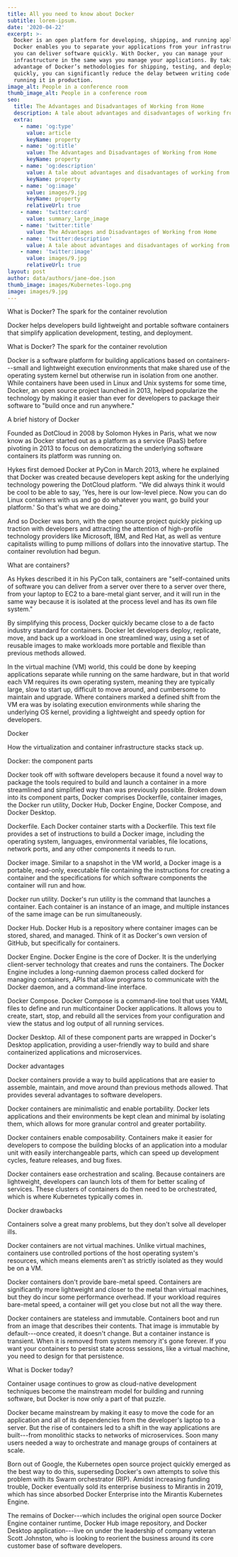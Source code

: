 ```yaml
---
title: All you need to know about Docker
subtitle: lorem-ipsum.
date: '2020-04-22'
excerpt: >-
  Docker is an open platform for developing, shipping, and running applications.
  Docker enables you to separate your applications from your infrastructure so
  you can deliver software quickly. With Docker, you can manage your
  infrastructure in the same ways you manage your applications. By taking
  advantage of Docker’s methodologies for shipping, testing, and deploying code
  quickly, you can significantly reduce the delay between writing code and
  running it in production.
image_alt: People in a conference room
thumb_image_alt: People in a conference room
seo:
  title: The Advantages and Disadvantages of Working from Home
  description: A tale about advantages and disadvantages of working from home
  extra:
    - name: 'og:type'
      value: article
      keyName: property
    - name: 'og:title'
      value: The Advantages and Disadvantages of Working from Home
      keyName: property
    - name: 'og:description'
      value: A tale about advantages and disadvantages of working from home
      keyName: property
    - name: 'og:image'
      value: images/9.jpg
      keyName: property
      relativeUrl: true
    - name: 'twitter:card'
      value: summary_large_image
    - name: 'twitter:title'
      value: The Advantages and Disadvantages of Working from Home
    - name: 'twitter:description'
      value: A tale about advantages and disadvantages of working from home
    - name: 'twitter:image'
      value: images/9.jpg
      relativeUrl: true
layout: post
author: data/authors/jane-doe.json
thumb_image: images/Kubernetes-logo.png
image: images/9.jpg
---
```

What is Docker? The spark for the container revolution

Docker helps developers build lightweight and portable software containers that simplify application development, testing, and deployment.

What is Docker? The spark for the container revolution

Docker is a software platform for building applications based on containers---small and lightweight execution environments that make shared use of the operating system kernel but otherwise run in isolation from one another. While containers have been used in Linux and Unix systems for some time, Docker, an open source project launched in 2013, helped popularize the technology by making it easier than ever for developers to package their software to "build once and run anywhere."

A brief history of Docker

Founded as DotCloud in 2008 by Solomon Hykes in Paris, what we now know as Docker started out as a platform as a service (PaaS) before pivoting in 2013 to focus on democratizing the underlying software containers its platform was running on.

Hykes first demoed Docker at PyCon in March 2013, where he explained that Docker was created because developers kept asking for the underlying technology powering the DotCloud platform. "We did always think it would be cool to be able to say, 'Yes, here is our low-level piece. Now you can do Linux containers with us and go do whatever you want, go build your platform.' So that's what we are doing."

And so Docker was born, with the open source project quickly picking up traction with developers and attracting the attention of high-profile technology providers like Microsoft, IBM, and Red Hat, as well as venture capitalists willing to pump millions of dollars into the innovative startup. The container revolution had begun.

What are containers?

As Hykes described it in his PyCon talk, containers are "self-contained units of software you can deliver from a server over there to a server over there, from your laptop to EC2 to a bare-metal giant server, and it will run in the same way because it is isolated at the process level and has its own file system."

By simplifying this process, Docker quickly became close to a de facto industry standard for containers. Docker let developers deploy, replicate, move, and back up a workload in one streamlined way, using a set of reusable images to make workloads more portable and flexible than previous methods allowed.

In the virtual machine (VM) world, this could be done by keeping applications separate while running on the same hardware, but in that world each VM requires its own operating system, meaning they are typically large, slow to start up, difficult to move around, and cumbersome to maintain and upgrade. Where containers marked a defined shift from the VM era was by isolating execution environments while sharing the underlying OS kernel, providing a lightweight and speedy option for developers.

Docker

How the virtualization and container infrastructure stacks stack up. 

Docker: the component parts

Docker took off with software developers because it found a novel way to package the tools required to build and launch a container in a more streamlined and simplified way than was previously possible. Broken down into its component parts, Docker comprises Dockerfile, container images, the Docker run utility, Docker Hub, Docker Engine, Docker Compose, and Docker Desktop.

Dockerfile. Each Docker container starts with a Dockerfile. This text file provides a set of instructions to build a Docker image, including the operating system, languages, environmental variables, file locations, network ports, and any other components it needs to run.

Docker image. Similar to a snapshot in the VM world, a Docker image is a portable, read-only, executable file containing the instructions for creating a container and the specifications for which software components the container will run and how.

Docker run utility. Docker's run utility is the command that launches a container. Each container is an instance of an image, and multiple instances of the same image can be run simultaneously.

Docker Hub. Docker Hub is a repository where container images can be stored, shared, and managed. Think of it as Docker's own version of GitHub, but specifically for containers.

Docker Engine. Docker Engine is the core of Docker. It is the underlying client-server technology that creates and runs the containers. The Docker Engine includes a long-running daemon process called dockerd for managing containers, APIs that allow programs to communicate with the Docker daemon, and a command-line interface.

Docker Compose. Docker Compose is a command-line tool that uses YAML files to define and run multicontainer Docker applications. It allows you to create, start, stop, and rebuild all the services from your configuration and view the status and log output of all running services.

Docker Desktop. All of these component parts are wrapped in Docker's Desktop application, providing a user-friendly way to build and share containerized applications and microservices.

Docker advantages

Docker containers provide a way to build applications that are easier to assemble, maintain, and move around than previous methods allowed. That provides several advantages to software developers.

Docker containers are minimalistic and enable portability. Docker lets applications and their environments be kept clean and minimal by isolating them, which allows for more granular control and greater portability.

Docker containers enable composability. Containers make it easier for developers to compose the building blocks of an application into a modular unit with easily interchangeable parts, which can speed up development cycles, feature releases, and bug fixes.

Docker containers ease orchestration and scaling. Because containers are lightweight, developers can launch lots of them for better scaling of services. These clusters of containers do then need to be orchestrated, which is where Kubernetes typically comes in.

Docker drawbacks

Containers solve a great many problems, but they don't solve all developer ills.

Docker containers are not virtual machines. Unlike virtual machines, containers use controlled portions of the host operating system's resources, which means elements aren't as strictly isolated as they would be on a VM.

Docker containers don't provide bare-metal speed. Containers are significantly more lightweight and closer to the metal than virtual machines, but they do incur some performance overhead. If your workload requires bare-metal speed, a container will get you close but not all the way there.

Docker containers are stateless and immutable. Containers boot and run from an image that describes their contents. That image is immutable by default---once created, it doesn't change. But a container instance is transient. When it is removed from system memory it's gone forever. If you want your containers to persist state across sessions, like a virtual machine, you need to design for that persistence.

What is Docker today?

Container usage continues to grow as cloud-native development techniques become the mainstream model for building and running software, but Docker is now only a part of that puzzle.

Docker became mainstream by making it easy to move the code for an application and all of its dependencies from the developer's laptop to a server. But the rise of containers led to a shift in the way applications are built---from monolithic stacks to networks of microservices. Soon many users needed a way to orchestrate and manage groups of containers at scale.

Born out of Google, the Kubernetes open source project quickly emerged as the best way to do this, superseding Docker's own attempts to solve this problem with its Swarm orchestrator (RIP). Amidst increasing funding trouble, Docker eventually sold its enterprise business to Mirantis in 2019, which has since absorbed Docker Enterprise into the Mirantis Kubernetes Engine.

The remains of Docker---which includes the original open source Docker Engine container runtime, Docker Hub image repository, and Docker Desktop application---live on under the leadership of company veteran Scott Johnston, who is looking to reorient the business around its core customer base of software developers.
